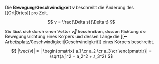 Die **Bewegung**/**Geschwindigkeit $v$** beschreibt die Änderung des [[Ort|Ortes]] pro Zeit.

$$
v = \frac{\Delta s}{\Delta t}
$$

Sie lässt sich durch einen Vektor $\vec{v}$ beschreiben, dessen Richtung die Bewegungsrichtung eines Körpers und dessen Länge die [[✒ Arbeitsplatz/Geschwindigkeit|Geschwindigkeit]] eines Körpers beschreibt.

$$
|\vec{v}| = |
\begin{pmatrix}
a_1 \cr
a_2 \cr
a_3 \cr
\end{pmatrix}|
= \sqrt{a_1^2 + a_2^2 + a_3^2}
$$